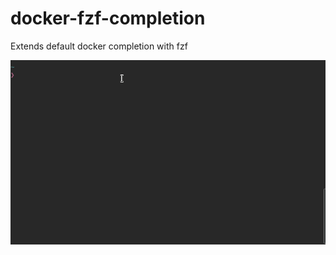 # docker-fzf-completion
Extends default docker completion with fzf

<img src="https://raw.githubusercontent.com/Mike-Now/img/master/docker-fzf-completion.gif" width=640>
